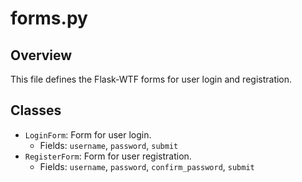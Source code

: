 # forms.py

## Overview

This file defines the Flask-WTF forms for user login and registration.

## Classes

- `LoginForm`: Form for user login.
  - Fields: `username`, `password`, `submit`
- `RegisterForm`: Form for user registration.
  - Fields: `username`, `password`, `confirm_password`, `submit`
